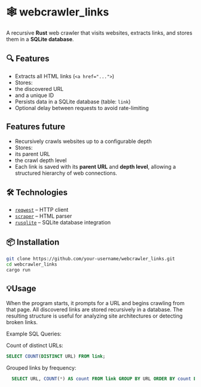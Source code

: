 # 🕸️ webcrawler_links

A recursive **Rust** web crawler that visits websites, extracts links, and stores them in a **SQLite database**.

## 🔍 Features

-  Extracts all HTML links (`<a href="...">`)  
-  Stores:
  - the discovered URL
  - and a unique ID
-  Persists data in a SQLite database (table: `link`)
-  Optional delay between requests to avoid rate-limiting

## Features future
-  Recursively crawls websites up to a configurable depth  
-  Stores:
  - its parent URL
  - the crawl depth level
- Each link is saved with its **parent URL** and **depth level**, allowing a structured hierarchy of web connections.

## 🛠️ Technologies

- [`reqwest`](https://docs.rs/reqwest/) – HTTP client  
- [`scraper`](https://docs.rs/scraper/) – HTML parser  
- [`rusqlite`](https://docs.rs/rusqlite/) – SQLite database integration

## 📦 Installation

```bash
git clone https://github.com/your-username/webcrawler_links.git
cd webcrawler_links
cargo run
```

## 💡Usage

When the program starts, it prompts for a URL and begins crawling from that page. All discovered links are stored recursively in a database. The resulting structure is useful for analyzing site architectures or detecting broken links.

Example SQL Queries:

  Count of distinct URLs:
  ```sql
  SELECT COUNT(DISTINCT URL) FROM link;
  ```
  Grouped links by frequency:
  ```sql
    SELECT URL, COUNT(*) AS count FROM link GROUP BY URL ORDER BY count DESC;
  ```
